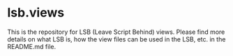 # lsb.views
This is the repository for LSB (Leave Script Behind) views. Please find more details on what LSB is, how the view files can be used in the LSB, etc. in the README.md file.
